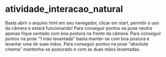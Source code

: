 # atividade_interacao_natural

Basta abrir o arquivo html em seu navegador, clicar em start, permitir o uso da câmera e estará funcionando!
Para conseguir pontos na pose neutra apenas fique sentado com boa postura na frente da câmera.
Para conseguir pontos na pose "1 mão levantada" basta manter-se com boa postura e levantar uma de suas mãos.
Para conseguir pontos na pose "absolute cinema" mantenha-se posturado e com as duas mãos levantadas.
